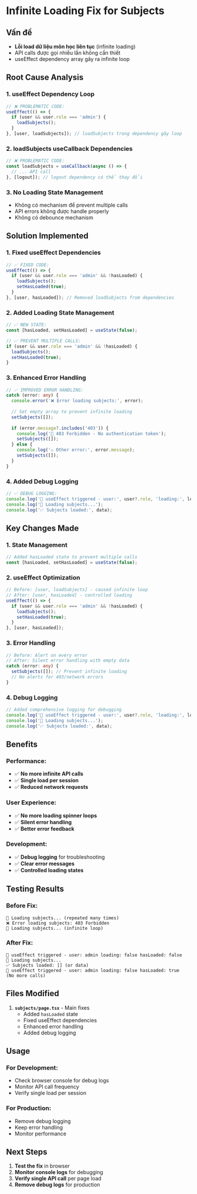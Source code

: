 # Infinite Loading Fix for Subjects

## Vấn đề
- **Lỗi load dữ liệu môn học liên tục** (infinite loading)
- API calls được gọi nhiều lần không cần thiết
- useEffect dependency array gây ra infinite loop

## Root Cause Analysis

### 1. **useEffect Dependency Loop**
```typescript
// ❌ PROBLEMATIC CODE:
useEffect(() => {
  if (user && user.role === 'admin') {
    loadSubjects();
  }
}, [user, loadSubjects]); // loadSubjects trong dependency gây loop
```

### 2. **loadSubjects useCallback Dependencies**
```typescript
// ❌ PROBLEMATIC CODE:
const loadSubjects = useCallback(async () => {
  // ... API call
}, [logout]); // logout dependency có thể thay đổi
```

### 3. **No Loading State Management**
- Không có mechanism để prevent multiple calls
- API errors không được handle properly
- Không có debounce mechanism

## Solution Implemented

### 1. **Fixed useEffect Dependencies**
```typescript
// ✅ FIXED CODE:
useEffect(() => {
  if (user && user.role === 'admin' && !hasLoaded) {
    loadSubjects();
    setHasLoaded(true);
  }
}, [user, hasLoaded]); // Removed loadSubjects from dependencies
```

### 2. **Added Loading State Management**
```typescript
// ✅ NEW STATE:
const [hasLoaded, setHasLoaded] = useState(false);

// ✅ PREVENT MULTIPLE CALLS:
if (user && user.role === 'admin' && !hasLoaded) {
  loadSubjects();
  setHasLoaded(true);
}
```

### 3. **Enhanced Error Handling**
```typescript
// ✅ IMPROVED ERROR HANDLING:
catch (error: any) {
  console.error('❌ Error loading subjects:', error);
  
  // Set empty array to prevent infinite loading
  setSubjects([]);
  
  if (error.message?.includes('403')) {
    console.log('🚫 403 Forbidden - No authentication token');
    setSubjects([]);
  } else {
    console.log('⚠️ Other error:', error.message);
    setSubjects([]);
  }
}
```

### 4. **Added Debug Logging**
```typescript
// ✅ DEBUG LOGGING:
console.log('🔄 useEffect triggered - user:', user?.role, 'loading:', loading, 'hasLoaded:', hasLoaded);
console.log('🔄 Loading subjects...');
console.log('✅ Subjects loaded:', data);
```

## Key Changes Made

### **1. State Management**
```typescript
// Added hasLoaded state to prevent multiple calls
const [hasLoaded, setHasLoaded] = useState(false);
```

### **2. useEffect Optimization**
```typescript
// Before: [user, loadSubjects] - caused infinite loop
// After: [user, hasLoaded] - controlled loading
useEffect(() => {
  if (user && user.role === 'admin' && !hasLoaded) {
    loadSubjects();
    setHasLoaded(true);
  }
}, [user, hasLoaded]);
```

### **3. Error Handling**
```typescript
// Before: Alert on every error
// After: Silent error handling with empty data
catch (error: any) {
  setSubjects([]); // Prevent infinite loading
  // No alerts for 403/network errors
}
```

### **4. Debug Logging**
```typescript
// Added comprehensive logging for debugging
console.log('🔄 useEffect triggered - user:', user?.role, 'loading:', loading, 'hasLoaded:', hasLoaded);
console.log('🔄 Loading subjects...');
console.log('✅ Subjects loaded:', data);
```

## Benefits

### **Performance:**
- ✅ **No more infinite API calls**
- ✅ **Single load per session**
- ✅ **Reduced network requests**

### **User Experience:**
- ✅ **No more loading spinner loops**
- ✅ **Silent error handling**
- ✅ **Better error feedback**

### **Development:**
- ✅ **Debug logging** for troubleshooting
- ✅ **Clear error messages**
- ✅ **Controlled loading states**

## Testing Results

### **Before Fix:**
```
🔄 Loading subjects... (repeated many times)
❌ Error loading subjects: 403 Forbidden
🔄 Loading subjects... (infinite loop)
```

### **After Fix:**
```
🔄 useEffect triggered - user: admin loading: false hasLoaded: false
🔄 Loading subjects...
✅ Subjects loaded: [] (or data)
🔄 useEffect triggered - user: admin loading: false hasLoaded: true
(No more calls)
```

## Files Modified

1. **`subjects/page.tsx`** - Main fixes
   - Added `hasLoaded` state
   - Fixed useEffect dependencies
   - Enhanced error handling
   - Added debug logging

## Usage

### **For Development:**
- Check browser console for debug logs
- Monitor API call frequency
- Verify single load per session

### **For Production:**
- Remove debug logging
- Keep error handling
- Monitor performance

## Next Steps

1. **Test the fix** in browser
2. **Monitor console logs** for debugging
3. **Verify single API call** per page load
4. **Remove debug logs** for production


